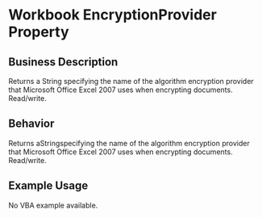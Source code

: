# Workbook EncryptionProvider Property

## Business Description
Returns a String specifying the name of the algorithm encryption provider that Microsoft Office Excel 2007 uses when encrypting documents. Read/write.

## Behavior
Returns aStringspecifying the name of the algorithm encryption provider that Microsoft Office Excel 2007 uses when encrypting documents. Read/write.

## Example Usage
No VBA example available.